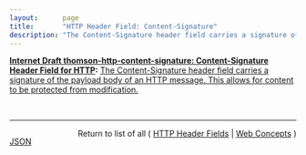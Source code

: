 ```yaml
---
layout:      page
title:       "HTTP Header Field: Content-Signature"
description: "The Content-Signature header field carries a signature of the payload body of an HTTP message. This allows for content to be protected from modification."
---
```


**[Internet Draft thomson-http-content-signature: Content-Signature Header Field for HTTP](/specs/IETF/I-D/thomson-http-content-signature "A Content-Signature header field is defined for use in HTTP. This header field carries a signature of the payload body of a message."):** [The Content-Signature header field carries a signature of the payload body of an HTTP message. This allows for content to be protected from modification.](http://tools.ietf.org/html/draft-thomson-http-content-signature#section-2 "Read documentation for HTTP Header Field &#34;Content-Signature&#34;")

<br/>
<hr/>

<p style="float : left"><a href="Content-Signature.json" title="JSON representing this particular Web Concept">JSON</a></p>
<p style="text-align: right">Return to list of all ( <a href="../http-headers">HTTP Header Fields</a> | <a href="../">Web Concepts</a> )</p>
